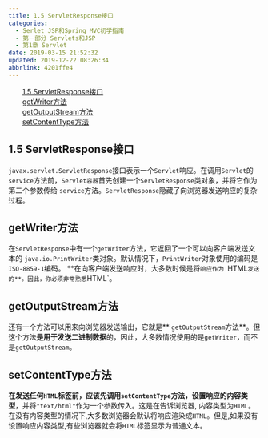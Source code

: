 ```yaml
---
title: 1.5 ServletResponse接口
categories: 
  - Serlet JSP和Spring MVC初学指南
  - 第一部分 Servlets和JSP
  - 第1章 Servlet
date: 2019-03-15 21:52:32
updated: 2019-12-22 08:26:34
abbrlink: 4201ffe4
---
```

<div id='my_toc'><a href="/JavaReadingNotes/4201ffe4/#1-5-ServletResponse接口" class="header_2">1.5 ServletResponse接口</a><br><a href="/JavaReadingNotes/4201ffe4/#getWriter方法" class="header_2">getWriter方法</a><br><a href="/JavaReadingNotes/4201ffe4/#getOutputStream方法" class="header_2">getOutputStream方法</a><br><a href="/JavaReadingNotes/4201ffe4/#setContentType方法" class="header_2">setContentType方法</a><br></div>
<style>.header_1{margin-left: 1em;}.header_2{margin-left: 2em;}.header_3{margin-left: 3em;}.header_4{margin-left: 4em;}.header_5{margin-left: 5em;}.header_6{margin-left: 6em;}</style>
<!--more-->
<script>if (navigator.platform.search('arm')==-1){document.getElementById('my_toc').style.display = 'none';}var e,p = document.getElementsByTagName('p');while (p.length>0) {e = p[0];e.parentElement.removeChild(e);}</script>

<!--end-->
<!--SSTStart-->
## 1.5 ServletResponse接口 ##
`javax.servlet.ServletResponse`接口表示一个`Servlet`响应。在调用`Servlet`的`service`方法前，`Servlet容器`首先创建一个`ServletResponse`类对象，并将它作为第二个参数传给 `service`方法。`ServletResponse`隐藏了向浏览器发送响应的复杂过程。
## getWriter方法 ##
在`ServletResponse`中有一个`getWriter`方法，它返回了一个可以向客户端发送文本的 `java.io.PrintWriter`类对象。默认情况下，`PrintWriter`对象使用的编码是 `ISO-8859-1`编码。 
**在向客户端发送响应时，大多数时候是将`响应作为 `HTML`发送的**。因此，你必须非常熟悉`HTML`。
## getOutputStream方法 ##
还有一个方法可以用来向浏览器发送输出，它就是** `getOutputStream`方法**。但这个方法**是用于发送二进制数据**的，因此，大多数情况使用的是`getWriter`，而不是`getOutputStream`。
## setContentType方法 ##
**在发送任何`HTML`标签前，应该先调用`setContentType`方法，设置响应的内容类型**，并将`"text/html"`作为一个参数传入。这是在告诉浏览器, 内容类型为`HTML`。在没有内容类型的情况下,大多数浏览器会默认将响应渲染成`HTML`。但是,如果没有设置响应内容类型,有些浏览器就会将`HTML`标签显示为普通文本。
<!--SSTStop-->

